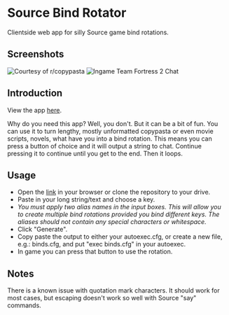 # Source Bind Rotator

Clientside web app for silly Source game bind rotations.

## Screenshots

![Courtesy of r/copypasta](http://i.imgur.com/7MJri4E.png "navyseal")
![Ingame Team Fortress 2 Chat](http://i.imgur.com/0aGrpFx.png "demoman?")

## Introduction

View the app [here](https://paced.github.io/bind-rotator/).

Why do you need this app? Well, you don't. But it can be a bit of fun. You can use it to turn lengthy, mostly
unformatted copypasta or even movie scripts, novels, what have you into a bind rotation. This means you can press a
button of choice and it will output a string to chat. Continue pressing it to continue until you get to the end. Then
it loops.

## Usage

- Open the [link](https://paced.github.io/bindRotator/) in your browser or clone the repository to your drive.
- Paste in your long string/text and choose a key.
- *You must apply two alias names in the input boxes. This will allow you to create multiple bind rotations provided
  you bind different keys. The aliases should not contain any special characters or whitespace.*
- Click "Generate".
- Copy paste the output to either your autoexec.cfg, or create a new file, e.g.: binds.cfg, and put "exec binds.cfg"
  in your autoexec.
- In game you can press that button to use the rotation.

## Notes

There is a known issue with quotation mark characters. It should work for most cases, but escaping doesn't work so well
with Source "say" commands.

